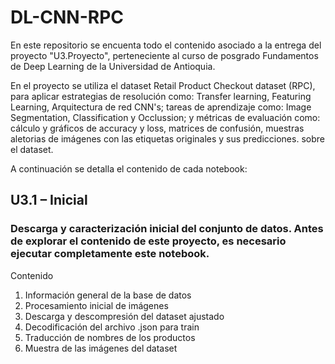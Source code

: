 # DL-CNN-RPC
En este repositorio se encuenta todo el contenido asociado a la entrega del proyecto "U3.Proyecto", perteneciente al curso de posgrado Fundamentos de Deep Learning de la Universidad de Antioquia.

En el proyecto se utiliza el dataset Retail Product Checkout dataset (RPC), para aplicar estrategias de resolución como: Transfer learning, Featuring Learning, Arquitectura de red CNN's; tareas de aprendizaje como: Image Segmentation, Classification y Occlussion; y métricas de evaluación como: cálculo y gráficos de accuracy y loss, matrices de confusión, muestras aletorias de imágenes con las etiquetas originales y sus predicciones. 
sobre el dataset.

A continuación se detalla el contenido de cada notebook:

## U3.1 – Inicial
  ### Descarga y caracterización inicial del conjunto de datos. Antes de explorar el contenido de este proyecto, es necesario ejecutar completamente este notebook.
  Contenido
  1. Información general de la base de datos
  2. Procesamiento inicial de imágenes
  3. Descarga y descompresión del dataset ajustado
  4. Decodificación del archivo .json para train
  5. Traducción de nombres de los productos
  6. Muestra de las imágenes del dataset

